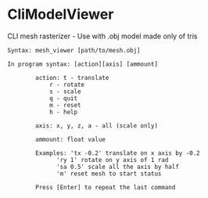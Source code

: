 # CliModelViewer

CLI mesh rasterizer - Use with .obj model made only of tris

	Syntax: mesh_viewer [path/to/mesh.obj]
		
	In program syntax: [action][axis] [ammount]
								
			action: t - translate				
				r - rotate			
				s - scale				
				q - quit				
				m - reset
				h - help				
									
			axis: x, y, z, a - all (scale only) 		
									
			ammount: float value				
									
			Examples: 'tx -0.2' translate on x axis by -0.2 
				  'ry 1' rotate on y axis of 1 rad
				  'sa 0.5' scale all the axis by half
				  'm' reset mesh to start status

			Press [Enter] to repeat the last command